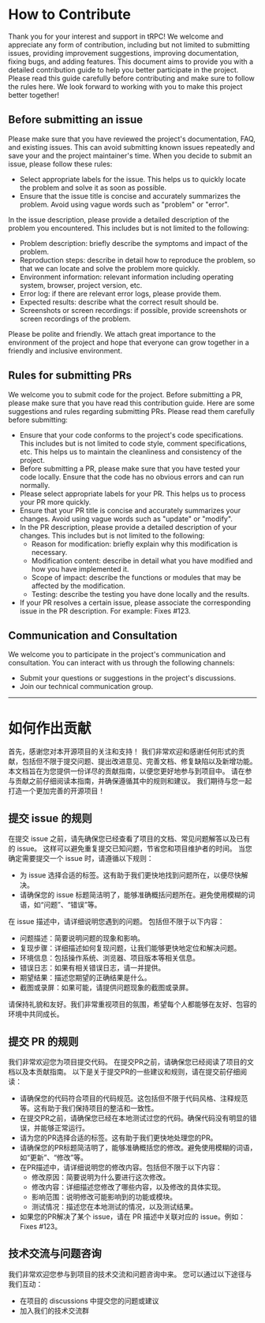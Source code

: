 # How to Contribute

Thank you for your interest and support in tRPC!
We welcome and appreciate any form of contribution, including but not limited to submitting issues, providing improvement suggestions, improving documentation, fixing bugs, and adding features. 
This document aims to provide you with a detailed contribution guide to help you better participate in the project.
Please read this guide carefully before contributing and make sure to follow the rules here.
We look forward to working with you to make this project better together!

## Before submitting an issue

Please make sure that you have reviewed the project's documentation, FAQ, and existing issues.
This can avoid submitting known issues repeatedly and save your and the project maintainer's time. 
When you decide to submit an issue, please follow these rules:
- Select appropriate labels for the issue. This helps us to quickly locate the problem and solve it as soon as possible.
- Ensure that the issue title is concise and accurately summarizes the problem. Avoid using vague words such as "problem" or "error".

In the issue description, please provide a detailed description of the problem you encountered.
This includes but is not limited to the following:
- Problem description: briefly describe the symptoms and impact of the problem.
- Reproduction steps: describe in detail how to reproduce the problem, so that we can locate and solve the problem more quickly.
- Environment information: relevant information including operating system, browser, project version, etc.
- Error log: if there are relevant error logs, please provide them.
- Expected results: describe what the correct result should be.
- Screenshots or screen recordings: if possible, provide screenshots or screen recordings of the problem.

Please be polite and friendly. 
We attach great importance to the environment of the project and hope that everyone can grow together in a friendly and inclusive environment.

## Rules for submitting PRs

We welcome you to submit code for the project. 
Before submitting a PR, please make sure that you have read this contribution guide. 
Here are some suggestions and rules regarding submitting PRs.
Please read them carefully before submitting:
- Ensure that your code conforms to the project's code specifications. This includes but is not limited to code style, comment specifications, etc. This helps us to maintain the cleanliness and consistency of the project.
- Before submitting a PR, please make sure that you have tested your code locally. Ensure that the code has no obvious errors and can run normally.
- Please select appropriate labels for your PR. This helps us to process your PR more quickly.
- Ensure that your PR title is concise and accurately summarizes your changes. Avoid using vague words such as "update" or "modify".
- In the PR description, please provide a detailed description of your changes. This includes but is not limited to the following:
  - Reason for modification: briefly explain why this modification is necessary.
  - Modification content: describe in detail what you have modified and how you have implemented it.
  - Scope of impact: describe the functions or modules that may be affected by the modification.
  - Testing: describe the testing you have done locally and the results.
- If your PR resolves a certain issue, please associate the corresponding issue in the PR description. For example: Fixes #123.

## Communication and Consultation

We welcome you to participate in the project's communication and consultation.
You can interact with us through the following channels:
- Submit your questions or suggestions in the project's discussions.
- Join our technical communication group.

---

# 如何作出贡献

首先，感谢您对本开源项目的关注和支持！
我们非常欢迎和感谢任何形式的贡献，包括但不限于提交问题、提出改进意见、完善文档、修复缺陷以及新增功能。
本文档旨在为您提供一份详尽的贡献指南，以便您更好地参与到项目中。
请在参与贡献之前仔细阅读本指南，并确保遵循其中的规则和建议。
我们期待与您一起打造一个更加完善的开源项目！

## 提交 issue 的规则

在提交 issue 之前，请先确保您已经查看了项目的文档、常见问题解答以及已有的 issue。
这样可以避免重复提交已知问题，节省您和项目维护者的时间。
当您确定需要提交一个 issue 时，请遵循以下规则：
- 为 issue 选择合适的标签。这有助于我们更快地找到问题所在，以便尽快解决。
- 请确保您的 issue 标题简洁明了，能够准确概括问题所在。避免使用模糊的词语，如“问题”、“错误”等。

在 issue 描述中，请详细说明您遇到的问题。
包括但不限于以下内容：
- 问题描述：简要说明问题的现象和影响。
- 复现步骤：详细描述如何复现问题，让我们能够更快地定位和解决问题。
- 环境信息：包括操作系统、浏览器、项目版本等相关信息。
- 错误日志：如果有相关错误日志，请一并提供。
- 期望结果：描述您期望的正确结果是什么。
- 截图或录屏：如果可能，请提供问题现象的截图或录屏。

请保持礼貌和友好。我们非常重视项目的氛围，希望每个人都能够在友好、包容的环境中共同成长。

## 提交 PR 的规则

我们非常欢迎您为项目提交代码。
在提交PR之前，请确保您已经阅读了项目的文档以及本贡献指南。
以下是关于提交PR的一些建议和规则，请在提交前仔细阅读：

- 请确保您的代码符合项目的代码规范。这包括但不限于代码风格、注释规范等。这有助于我们保持项目的整洁和一致性。
- 在提交PR之前，请确保您已经在本地测试过您的代码。确保代码没有明显的错误，并能够正常运行。
- 请为您的PR选择合适的标签。这有助于我们更快地处理您的PR。
- 请确保您的PR标题简洁明了，能够准确概括您的修改。避免使用模糊的词语，如“更新”、“修改”等。
- 在PR描述中，请详细说明您的修改内容。包括但不限于以下内容：
  - 修改原因：简要说明为什么要进行这次修改。
  - 修改内容：详细描述您修改了哪些内容，以及修改的具体实现。
  - 影响范围：说明修改可能影响到的功能或模块。
  - 测试情况：描述您在本地测试的情况，以及测试结果。
- 如果您的PR解决了某个 issue，请在 PR 描述中关联对应的 issue。例如：Fixes #123。

## 技术交流与问题咨询

我们非常欢迎您参与到项目的技术交流和问题咨询中来。
您可以通过以下途径与我们互动：
- 在项目的 discussions 中提交您的问题或建议
- 加入我们的技术交流群

